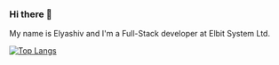 ### Hi there 👋

My name is Elyashiv and I'm a Full-Stack developer at Elbit System Ltd.

[![Top Langs](https://github-readme-stats.vercel.app/api/top-langs/?username=ElyashivS&layout=compact)](https://github.com/anuraghazra/github-readme-stats)

<!--
**ElyashivS/ElyashivS** is a ✨ _special_ ✨ repository because its `README.md` (this file) appears on your GitHub profile.

Here are some ideas to get you started:

- 🔭 I’m currently working on ...
- 🌱 I’m currently learning ...
- 👯 I’m looking to collaborate on ...
- 🤔 I’m looking for help with ...
- 💬 Ask me about ...
- 📫 How to reach me: ...
- 😄 Pronouns: ...
- ⚡ Fun fact: ...
-->
